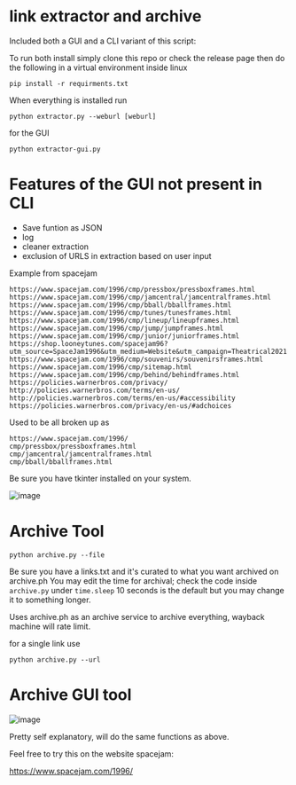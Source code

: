 # link extractor and archive

Included both a GUI and a CLI variant of this script:

To run both install simply clone this repo or check the release page then do the following in a virtual environment inside linux


    pip install -r requirments.txt


When everything is installed run


    python extractor.py --weburl [weburl]


for the GUI

    python extractor-gui.py


# Features of the GUI not present in CLI

* Save funtion as JSON
* log
* cleaner extraction
* exclusion of URLS in extraction based on user input

Example from spacejam

    https://www.spacejam.com/1996/cmp/pressbox/pressboxframes.html
    https://www.spacejam.com/1996/cmp/jamcentral/jamcentralframes.html
    https://www.spacejam.com/1996/cmp/bball/bballframes.html
    https://www.spacejam.com/1996/cmp/tunes/tunesframes.html
    https://www.spacejam.com/1996/cmp/lineup/lineupframes.html
    https://www.spacejam.com/1996/cmp/jump/jumpframes.html
    https://www.spacejam.com/1996/cmp/junior/juniorframes.html
    https://shop.looneytunes.com/spacejam96?utm_source=SpaceJam1996&utm_medium=Website&utm_campaign=Theatrical2021
    https://www.spacejam.com/1996/cmp/souvenirs/souvenirsframes.html
    https://www.spacejam.com/1996/cmp/sitemap.html
    https://www.spacejam.com/1996/cmp/behind/behindframes.html
    https://policies.warnerbros.com/privacy/
    http://policies.warnerbros.com/terms/en-us/
    http://policies.warnerbros.com/terms/en-us/#accessibility
    https://policies.warnerbros.com/privacy/en-us/#adchoices

Used to be all broken up as

    https://www.spacejam.com/1996/
    cmp/pressbox/pressboxframes.html
    cmp/jamcentral/jamcentralframes.html
    cmp/bball/bballframes.html

Be sure you have tkinter installed on your system.

![image](https://github.com/user-attachments/assets/e49f5d1d-247a-4310-b315-d24f36fb92d1)


# Archive Tool


    python archive.py --file

Be sure you have a links.txt and it's curated to what you want archived on archive.ph
You may edit the time for archival; check the code inside `archive.py` under `time.sleep` 10 seconds is the default but you may change it to something longer.

Uses archive.ph as an archive service to archive everything, wayback machine will rate limit.

for a single link use

    python archive.py --url

# Archive GUI tool

![image](https://github.com/user-attachments/assets/a5083a50-4dd3-49f6-9b9c-1d604a495d7f)

Pretty self explanatory, will do the same functions as above.


Feel free to try this on the website spacejam:

https://www.spacejam.com/1996/

